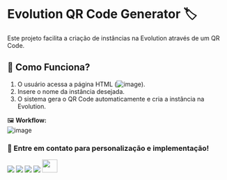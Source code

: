# Evolution QR Code Generator 🏷️

Este projeto facilita a criação de instâncias na Evolution através de um QR Code.

## 🚀 Como Funciona?
1. O usuário acessa a página HTML
(![image](https://github.com/user-attachments/assets/f2fd09f6-cbde-438a-8ec2-9f529f9d22c1)).
3. Insere o nome da instância desejada.
4. O sistema gera o QR Code automaticamente e cria a instância na Evolution.

🖼 **Workflow:**  
![image](https://github.com/user-attachments/assets/215c8528-7962-48d4-bc4c-2ab58dc5cddc)


### 📌 Entre em contato para personalização e implementação!
<div> 
  <a href="https://github.com/bendogabriel" target="_blank"><img src="https://img.shields.io/badge/GitHub-100000?style=for-the-badge&logo=github&logoColor=white" target="_blank"></a>
  <a href="https://www.linkedin.com/in/gabriel-bendo" target="_blank"><img src="https://img.shields.io/badge/-LinkedIn-%230077B5?style=for-the-badge&logo=linkedin&logoColor=white" target="_blank"></a>
  <a href="https://instagram.com/agencianexateam" target="_blank"><img src="https://img.shields.io/badge/-Instagram-%23E4405F?style=for-the-badge&logo=instagram&logoColor=white" target="_blank"></a>
  <a href="mailto:gmbendo14@gmail.com"><img src="https://img.shields.io/badge/-Gmail-%23333?style=for-the-badge&logo=gmail&logoColor=white" target="_blank"></a>
  <a href="https://www.nexateam.com.br/homenexa" target="_blank"><img src="https://github.com/user-attachments/assets/d0c56062-1934-42ff-8712-514f7072d5f8" width="35px" height="30px"></a>

</div>

